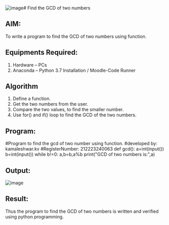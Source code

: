 ![image](https://github.com/Kamaleshwa/GCD-of-two-numbers/assets/144980199/879888e9-c5ff-4a97-801f-beb5a1c05b16)# Find the GCD of two numbers

## AIM:
To write a program to find the GCD of two numbers using function.

## Equipments Required:
1. Hardware – PCs
2. Anaconda – Python 3.7 Installation / Moodle-Code Runner

## Algorithm
1. Define a function.
2. Get the two numbers from the user.
3. Compare the two values, to find the smaller number.
4. Use for() and if() loop to find the GCD of the two numbers.

## Program:
#Program to find the gcd of two number using function.
#developed by: kamaleshwar.kv
#RegisterNumber:  212223240063
def gcd():
   a=int(input())
   b=int(input())
   while b!=0:
     a,b=b,a%b
   print("GCD of two numbers is:",a)


## Output:
![image](https://github.com/Kamaleshwa/GCD-of-two-numbers/assets/144980199/2226af19-5b53-4ae5-acf0-253c6568cb87)




## Result:
Thus the program to find the GCD of two numbers is written and verified using python programming.
